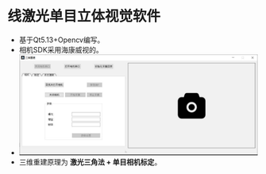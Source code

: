 # 线激光单目立体视觉软件

- 基于Qt5.13+Opencv编写。
- 相机SDK采用海康威视的。
- ![Snipaste_2023-12-18_12-46-10](readmeAsserts/Snipaste_2023-12-18_12-46-10.jpg)
- 三维重建原理为 **激光三角法 + 单目相机标定**。

